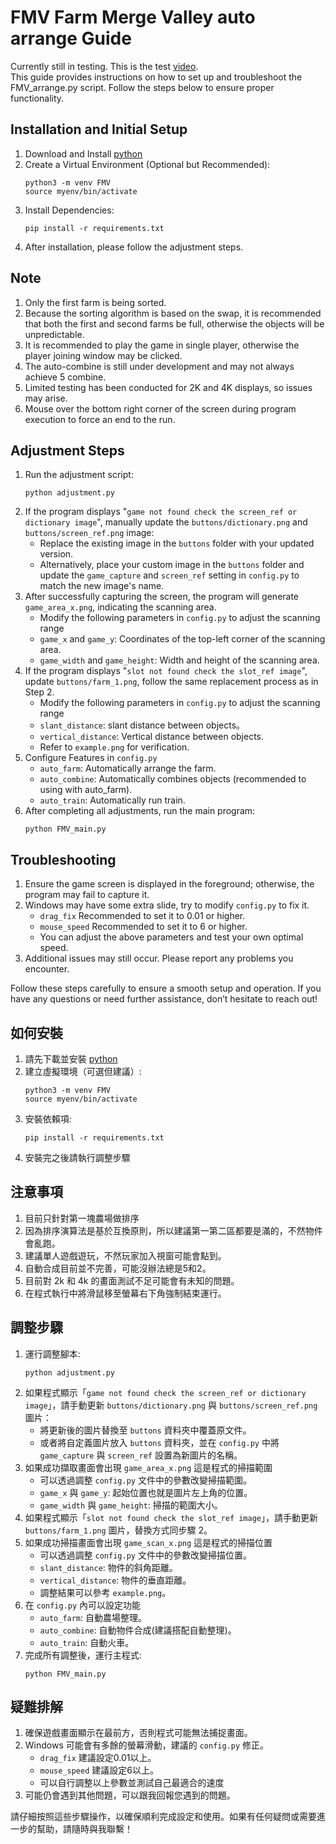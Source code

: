 # FMV Farm Merge Valley auto arrange Guide
Currently still in testing. This is the test [video](https://www.youtube.com/watch?v=c2oZA5ccOqs).  
This guide provides instructions on how to set up and troubleshoot the FMV_arrange.py script. Follow the steps below to ensure proper functionality.
## Installation and Initial Setup
1. Download and Install [python](https://www.python.org/)
2. Create a Virtual Environment (Optional but Recommended):
   ```
   python3 -m venv FMV
   source myenv/bin/activate
   ```
3. Install Dependencies:
   ```
   pip install -r requirements.txt
   ```
4. After installation, please follow the adjustment steps.
## Note
1. Only the first farm is being sorted.
2. Because the sorting algorithm is based on the swap, it is recommended that both the first and second farms be full, otherwise the objects will be unpredictable.
3. It is recommended to play the game in single player, otherwise the player joining window may be clicked.
4. The auto-combine is still under development and may not always achieve 5 combine.
5. Limited testing has been conducted for 2K and 4K displays, so issues may arise.
6. Mouse over the bottom right corner of the screen during program execution to force an end to the run.
## Adjustment Steps
1. Run the adjustment script:
   ```
   python adjustment.py
   ```
3. If the program displays "`game not found check the screen_ref or dictionary image`", manually update the `buttons/dictionary.png` and `buttons/screen_ref.png` image:
   * Replace the existing image in the `buttons` folder with your updated version.
   * Alternatively, place your custom image in the `buttons` folder and update the `game_capture` and `screen_ref` setting in `config.py` to match the new image's name.
4. After successfully capturing the screen, the program will generate `game_area_x.png`, indicating the scanning area.
   * Modify the following parameters in `config.py` to adjust the scanning range
   * `game_x` and `game_y`: Coordinates of the top-left corner of the scanning area.
   * `game_width` and `game_height`: Width and height of the scanning area.
4. If the program displays "`slot not found check the slot_ref image`", update `buttons/farm_1.png`, follow the same replacement process as in Step 2.
   * Modify the following parameters in `config.py` to adjust the scanning range
   * `slant_distance`: slant distance between objects。
   * `vertical_distance`: Vertical distance between objects.
   * Refer to `example.png` for verification.
5. Configure Features in `config.py`
   * `auto_farm`: Automatically arrange the farm.
   * `auto_combine`: Automatically combines objects (recommended to using with auto_farm).
   * `auto_train`: Automatically run train.
7. After completing all adjustments, run the main program:
   ```
   python FMV_main.py
   ```
## Troubleshooting
1. Ensure the game screen is displayed in the foreground; otherwise, the program may fail to capture it.
2. Windows may have some extra slide, try to modify `config.py` to fix it.
   * `drag_fix` Recommended to set it to 0.01 or higher.
   * `mouse_speed` Recommended to set it to 6 or higher.
   * You can adjust the above parameters and test your own optimal speed.
3. Additional issues may still occur. Please report any problems you encounter.

Follow these steps carefully to ensure a smooth setup and operation. If you have any questions or need further assistance, don’t hesitate to reach out!

## 如何安裝
1. 請先下載並安裝 [python](https://www.python.org/)
2. 建立虛擬環境（可選但建議）:
   ```
   python3 -m venv FMV
   source myenv/bin/activate
   ```
3. 安裝依賴項:
   ```
   pip install -r requirements.txt
   ```
4. 安裝完之後請執行調整步驟
## 注意事項
1. 目前只針對第一塊農場做排序
2. 因為排序演算法是基於互換原則，所以建議第一第二區都要是滿的，不然物件會亂跑。
3. 建議單人遊戲遊玩，不然玩家加入視窗可能會點到。
4. 自動合成目前並不完善，可能沒辦法總是5和2。
5. 目前對 2k 和 4k 的畫面測試不足可能會有未知的問題。
6. 在程式執行中將滑鼠移至螢幕右下角強制結束運行。
## 調整步驟
1. 運行調整腳本:
   ```
   python adjustment.py
   ```
2. 如果程式顯示「`game not found check the screen_ref or dictionary image`」，請手動更新 `buttons/dictionary.png` 與 `buttons/screen_ref.png` 圖片：
   * 將更新後的圖片替換至 `buttons` 資料夾中覆蓋原文件。
   * 或者將自定義圖片放入 `buttons` 資料夾，並在 `config.py` 中將 `game_capture` 與 `screen_ref` 設置為新圖片的名稱。
3. 如果成功擷取畫面會出現 `game_area_x.png` 這是程式的掃描範圍
   * 可以透過調整 `config.py` 文件中的參數改變掃描範圍。
   * `game_x` 與 `game_y`: 起始位置也就是圖片左上角的位置。
   * `game_width` 與 `game_height`: 掃描的範圍大小。
4. 如果程式顯示「`slot not found check the slot_ref image`」，請手動更新 `buttons/farm_1.png` 圖片，替換方式同步驟 2。
5. 如果成功掃描畫面會出現 `game_scan_x.png` 這是程式的掃描位置
   * 可以透過調整 `config.py` 文件中的參數改變掃描位置。
   * `slant_distance`: 物件的斜角距離。
   * `vertical_distance`: 物件的垂直距離。
   * 調整結果可以參考 `example.png`。
6. 在 `config.py` 內可以設定功能
   * `auto_farm`: 自動農場整理。
   * `auto_combine`: 自動物件合成(建議搭配自動整理)。
   * `auto_train`: 自動火車。
7. 完成所有調整後，運行主程式:
   ```
   python FMV_main.py
   ```
## 疑難排解
1. 確保遊戲畫面顯示在最前方，否則程式可能無法捕捉畫面。
2. Windows 可能會有多餘的螢幕滑動，建議的 `config.py` 修正。
   * `drag_fix` 建議設定0.01以上。
   * `mouse_speed` 建議設定6以上。
   * 可以自行調整以上參數並測試自己最適合的速度
3. 可能仍會遇到其他問題，可以跟我回報您遇到的問題。

請仔細按照這些步驟操作，以確保順利完成設定和使用。如果有任何疑問或需要進一步的幫助，請隨時與我聯繫！
